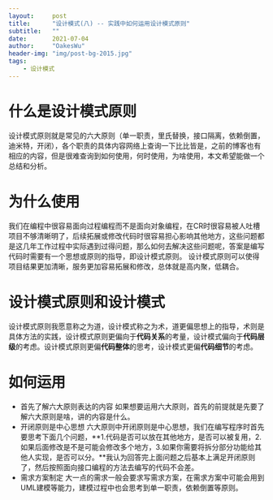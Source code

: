 ```yaml
---
layout:     post
title:      "设计模式(八) -- 实践中如何运用设计模式原则"
subtitle:   ""
date:       2021-07-04
author:     "OakesWu"
header-img: "img/post-bg-2015.jpg"
tags:
    - 设计模式
---
```

# 什么是设计模式原则
设计模式原则就是常见的六大原则（单一职责，里氏替换，接口隔离，依赖倒置，迪米特，开闭），各个职责的具体内容网络上查询一下比比皆是，之前的博客也有相应的内容，但是很难查询到如何使用，何时使用，为啥使用，本文希望能做一个总结和分析。

# 为什么使用
我们在编程中很容易面向过程编程而不是面向对象编程，在CR时很容易被人吐槽项目不够清晰明了，后续拓展或修改代码时很容易担心影响其他地方，这些问题都是这几年工作过程中实际遇到过得问题，那么如何去解决这些问题呢，答案是编写代码时需要有一个思想或原则的指导，即设计模式原则。
设计模式原则可以使得项目结果更加清晰，服务更加容易拓展和修改，总体就是高内聚，低耦合。

# 设计模式原则和设计模式
设计模式原则我愿意称之为道，设计模式称之为术，道更偏思想上的指导，术则是具体方法的实践，设计模式原则更偏向于**代码关系**的考量，设计模式偏向于**代码层级**的考虑。设计模式原则更偏**代码整体**的思考，设计模式更偏**代码细节**的考虑。

# 如何运用
- 首先了解六大原则表达的内容
如果想要运用六大原则，首先的前提就是先要了解六大原则是啥，讲的内容是什么。
- 开闭原则是中心思想
 六大原则中开闭原则是中心思想，我们在编写程序时首先要思考下面几个问题，**1.代码是否可以放在其他地方，是否可以被复用，2.如果后面修改是不是可能会修改多个地方，3.如果你需要将拆分部分功能给其他人实现，是否可以分。**我认为回答完上面问题之后基本上满足开闭原则了，然后按照面向接口编程的方法去编写的代码不会差。
- 需求方案制定
大一点的需求一般会要求写需求方案，在需求方案中可能会用到UML建模等能力，建模过程中也会思考到单一职责，依赖倒置等原则。